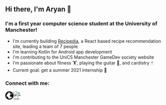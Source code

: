 ## Hi there, I'm Aryan 👋

### I'm a first year computer science student at the University of Manchester!
- I'm currently building [Recipedia](https://github.com/W8-Recipedia/Recipedia), a React based recipe recommendation site, leading a team of 7 people 
- I'm learning Kotlin for Android app development
- I'm contributing to the UniCS Manchester GameDev society website
- I'm passionate about fitness 🏋️‍, playing the guitar 🎸, and cardistry 🃏
- Current goal: get a summer 2021 internship 🤣

### Connect with me:
[<img align="left" alt="Personal Website" width="26px" height="26px" src="https://raw.githubusercontent.com/iconic/open-iconic/master/svg/globe.svg"/>](https://ary4n99.github.io)
[<img align="left" alt="LinkedIn" width="26px" height="26px" src="https://cdn.jsdelivr.net/npm/simple-icons@v3/icons/linkedin.svg"/>](https://linkedin.com/in/aryan-a/)
<br>
